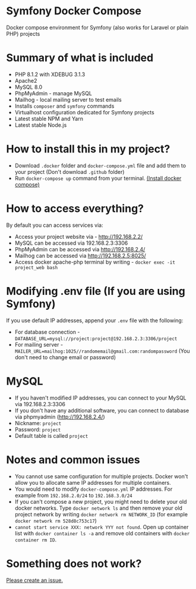 # Symfony Docker Compose
Docker compose environment for Symfony (also works for Laravel or plain PHP) projects

# Summary of what is included
* PHP 8.1.2 with XDEBUG 3.1.3
* Apache2
* MySQL 8.0
* PhpMyAdmin - manage MySQL
* Mailhog - local mailing server to test emails
* Installs `composer` and `symfony` commands
* Virtualhost configuration dedicated for Symfony projects
* Latest stable NPM and Yarn
* Latest stable Node.js

# How to install this in my project?

* Download `.docker` folder and `docker-compose.yml` file and add them to your project (Don't download `.github` folder)
* Run `docker-compose up` command from your terminal. [(Install docker compose)](https://docs.docker.com/compose/install/)

# How to access everything?

By default you can access services via:
* Access your project website via - http://192.168.2.2/
* MySQL can be accessed via 192.168.2.3:3306
* PhpMyAdmin can be accessed via http://192.168.2.4/
* Mailhog can be accessed via http://192.168.2.5:8025/
* Access docker apache-php terminal by writing - `docker exec -it project_web bash`

# Modifying .env file (If you are using Symfony)

If you use default IP addresses, append your `.env` file with the following:

* For database connection -`DATABASE_URL=mysql://project:project@192.168.2.3:3306/project`
* For mailing server - `MAILER_URL=mailhog:1025//randomemail@gmail.com:randompassword` (You don't need to change email or password)

# MySQL

* If you haven't modified IP addresses, you can connect to your MySQL via 192.168.2.3:3306
* If you don't have any additional software, you can connect to database via phpmyadmin (http://192.168.2.4/)
* Nickname: `project`
* Password: `project`
* Default table is called `project`

# Notes and common issues

* You cannot use same configuration for multiple projects. Docker won't allow you to allocate same IP addresses for multiple containers.
* You would need to modify `docker-compose.yml` IP addresses. For example from `192.168.2.0/24` to `192.168.3.0/24`
* If you can't compose a new project, you might need to delete your old docker networks. Type `docker network ls` and then remove your old project network by writing `docker network rm NETWORK_ID` (for example `docker network rm 528d8c753c17`)
* `cannot start service XXX: network YYY not found`. Open up container list with `docker container ls -a` and remove old containers with `docker container rm ID`.

# Something does not work?

[Please create an issue.](https://github.com/kasteckis/symfony-docker-compose/issues/new)
